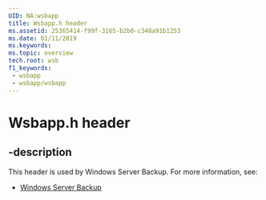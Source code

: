 ```yaml
---
UID: NA:wsbapp
title: Wsbapp.h header
ms.assetid: 25365414-f99f-3165-b2b0-c348a91b1253
ms.date: 01/11/2019
ms.keywords: 
ms.topic: overview
tech.root: wsb
f1_keywords:
 - wsbapp
 - wsbapp/wsbapp
---
```


# Wsbapp.h header


## -description

This header is used by Windows Server Backup. For more information, see:

- [Windows Server Backup](../_wsb/index.md)

